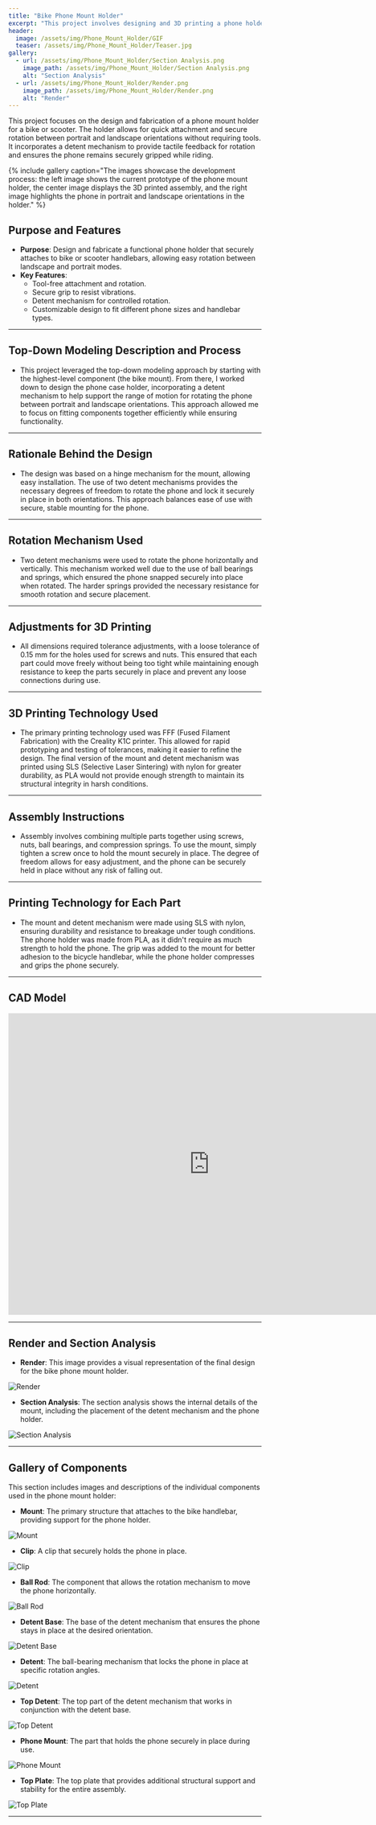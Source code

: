 ```yaml
---
title: "Bike Phone Mount Holder"
excerpt: "This project involves designing and 3D printing a phone holder for a bike or scooter, allowing for easy attachment and secure rotation between portrait and landscape orientations."
header:
  image: /assets/img/Phone_Mount_Holder/GIF
  teaser: /assets/img/Phone_Mount_Holder/Teaser.jpg
gallery:
  - url: /assets/img/Phone_Mount_Holder/Section Analysis.png
    image_path: /assets/img/Phone_Mount_Holder/Section Analysis.png
    alt: "Section Analysis"
  - url: /assets/img/Phone_Mount_Holder/Render.png
    image_path: /assets/img/Phone_Mount_Holder/Render.png
    alt: "Render"
---
```


This project focuses on the design and fabrication of a phone mount holder for a bike or scooter. The holder allows for quick attachment and secure rotation between portrait and landscape orientations without requiring tools. It incorporates a detent mechanism to provide tactile feedback for rotation and ensures the phone remains securely gripped while riding.

{% include gallery caption="The images showcase the development process: the left image shows the current prototype of the phone mount holder, the center image displays the 3D printed assembly, and the right image highlights the phone in portrait and landscape orientations in the holder." %}

## Purpose and Features
- **Purpose**: Design and fabricate a functional phone holder that securely attaches to bike or scooter handlebars, allowing easy rotation between landscape and portrait modes.
- **Key Features**:
  - Tool-free attachment and rotation.
  - Secure grip to resist vibrations.
  - Detent mechanism for controlled rotation.
  - Customizable design to fit different phone sizes and handlebar types.

---

## Top-Down Modeling Description and Process
- This project leveraged the top-down modeling approach by starting with the highest-level component (the bike mount). From there, I worked down to design the phone case holder, incorporating a detent mechanism to help support the range of motion for rotating the phone between portrait and landscape orientations. This approach allowed me to focus on fitting components together efficiently while ensuring functionality.

---

## Rationale Behind the Design
- The design was based on a hinge mechanism for the mount, allowing easy installation. The use of two detent mechanisms provides the necessary degrees of freedom to rotate the phone and lock it securely in place in both orientations. This approach balances ease of use with secure, stable mounting for the phone.

---

## Rotation Mechanism Used
- Two detent mechanisms were used to rotate the phone horizontally and vertically. This mechanism worked well due to the use of ball bearings and springs, which ensured the phone snapped securely into place when rotated. The harder springs provided the necessary resistance for smooth rotation and secure placement.

---

## Adjustments for 3D Printing
- All dimensions required tolerance adjustments, with a loose tolerance of 0.15 mm for the holes used for screws and nuts. This ensured that each part could move freely without being too tight while maintaining enough resistance to keep the parts securely in place and prevent any loose connections during use.

---

## 3D Printing Technology Used
- The primary printing technology used was FFF (Fused Filament Fabrication) with the Creality K1C printer. This allowed for rapid prototyping and testing of tolerances, making it easier to refine the design. The final version of the mount and detent mechanism was printed using SLS (Selective Laser Sintering) with nylon for greater durability, as PLA would not provide enough strength to maintain its structural integrity in harsh conditions.

---

## Assembly Instructions
- Assembly involves combining multiple parts together using screws, nuts, ball bearings, and compression springs. To use the mount, simply tighten a screw once to hold the mount securely in place. The degree of freedom allows for easy adjustment, and the phone can be securely held in place without any risk of falling out.

---

## Printing Technology for Each Part
- The mount and detent mechanism were made using SLS with nylon, ensuring durability and resistance to breakage under tough conditions. The phone holder was made from PLA, as it didn't require as much strength to hold the phone. The grip was added to the mount for better adhesion to the bicycle handlebar, while the phone holder compresses and grips the phone securely.

---

## CAD Model
<iframe src="https://a360.co/3XX2wuJ" width="800" height="600" allowfullscreen="true" webkitallowfullscreen="true" mozallowfullscreen="true" frameborder="0"></iframe>

---

## Render and Section Analysis

- **Render**: This image provides a visual representation of the final design for the bike phone mount holder.

![Render](assets/img/Phone_Mount_Holder/Render.jpg)

- **Section Analysis**: The section analysis shows the internal details of the mount, including the placement of the detent mechanism and the phone holder.

![Section Analysis](assets/img/Phone_Mount_Holder/Section_Analysis.jpg)

---

## Gallery of Components

This section includes images and descriptions of the individual components used in the phone mount holder:

- **Mount**: The primary structure that attaches to the bike handlebar, providing support for the phone holder.
  
![Mount](/assets/img/Phone_Mount_Holder/Mount.jpg)

- **Clip**: A clip that securely holds the phone in place.

![Clip](/assets/img/Phone_Mount_Holder/Clip.jpg)

- **Ball Rod**: The component that allows the rotation mechanism to move the phone horizontally.

![Ball Rod](/assets/img/Phone_Mount_Holder/Ball_Rod.jpg)

- **Detent Base**: The base of the detent mechanism that ensures the phone stays in place at the desired orientation.

![Detent Base](/assets/img/Phone_Mount_Holder/Detent_Base.jpg)

- **Detent**: The ball-bearing mechanism that locks the phone in place at specific rotation angles.

![Detent](/assets/img/Phone_Mount_Holder/Detent.jpg)

- **Top Detent**: The top part of the detent mechanism that works in conjunction with the detent base.

![Top Detent](/assets/img/Phone_Mount_Holder/Top_Detent.jpg)

- **Phone Mount**: The part that holds the phone securely in place during use.

![Phone Mount](/assets/img/Phone_Mount_Holder/Phone_Mount.jpg)

- **Top Plate**: The top plate that provides additional structural support and stability for the entire assembly.

![Top Plate](/assets/img/Phone_Mount_Holder/Top_Plate.jpg)

---

